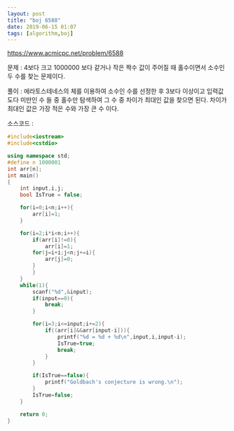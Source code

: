 ```yaml
---
layout: post
title: "boj 6588"
date: 2019-06-15 01:07
tags: [algorithm,boj]
---
```


https://www.acmicpc.net/problem/6588

문제 : 4보다 크고 1000000 보다 같거나 작은 짝수 값이 주어질 때 홀수이면서 소수인 두 수를 찾는 문제이다.

풀이 : 에라토스테네스의 체를 이용하여 소수인 수를 선정한 후 3보다 이상이고 입력값도다 미만인 수 들 중 홀수만 탐색하여 그 수 중 차이가 최대인 값을 찾으면 된다. 차이가 최대인 값은 가장 적은 수와 가장 큰 수 이다.

소스코드 :

~~~c++
#include<iostream>
#include<cstdio>

using namespace std;
#define n 1000001
int arr[n];
int main()
{
    int input,i,j;
    bool IsTrue = false;

    for(i=0;i<n;i++){
        arr[i]=1;
    }

    for(i=2;i*i<n;i++){
        if(arr[i]!=0){
            arr[i]=1;
        for(j=i+i;j<n;j+=i){
            arr[j]=0;
        }
        }
    }
    while(1){
        scanf("%d",&input);
        if(input==0){
            break;
        }

        for(i=3;i<=input;i+=2){
            if((arr[i]&&arr[input-i])){
                printf("%d = %d + %d\n",input,i,input-i);
                IsTrue=true;
                break;
            }
        }

        if(IsTrue==false){
            printf("Goldbach's conjecture is wrong.\n");
        }
        IsTrue=false;
    }

    return 0;
}
~~~
